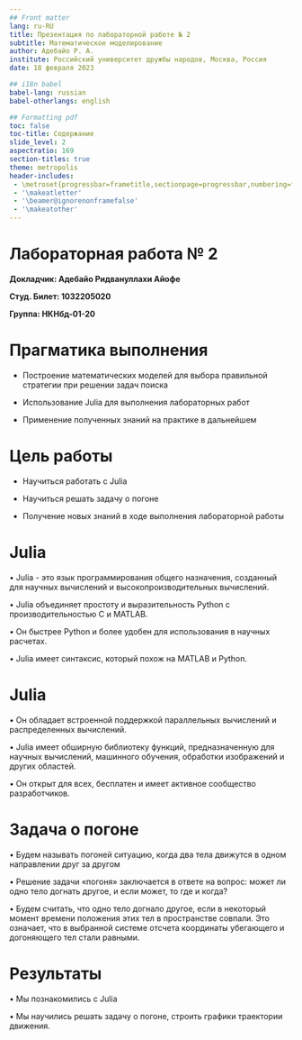 ```yaml
---
## Front matter
lang: ru-RU
title: Презентация по лабораторной работе № 2
subtitle: Математическое моделирование
author: Адебайо Р. А.
institute: Российский университет дружбы народов, Москва, Россия
date: 18 февраля 2023

## i18n babel
babel-lang: russian
babel-otherlangs: english

## Formatting pdf
toc: false
toc-title: Содержание
slide_level: 2
aspectratio: 169
section-titles: true
theme: metropolis
header-includes:
 - \metroset{progressbar=frametitle,sectionpage=progressbar,numbering=fraction}
 - '\makeatletter'
 - '\beamer@ignorenonframefalse'
 - '\makeatother'
---
```


# Лабораторная работа № 2

**Докладчик: Адебайо Ридвануллахи Айофе**

**Студ. Билет: 1032205020**

**Группа: НКНбд-01-20**


# Прагматика выполнения

- Построение математических моделей для выбора правильной стратегии при решении задач поиска

- Использование Julia для выполнения лабораторных работ

- Применение полученных знаний на практике в дальнейшем

# Цель работы

- Научиться работать с Julia

- Научиться решать задачу о погоне

- Получение новых знаний в ходе выполнения лабораторной работы

# Julia

• Julia - это язык программирования общего назначения, созданный для научных вычислений и высокопроизводительных вычислений.

• Julia объединяет простоту и выразительность Python с производительностью C и MATLAB.

• Он быстрее Python и более удобен для использования в научных расчетах.

• Julia имеет синтаксис, который похож на MATLAB и Python.

# Julia

• Он обладает встроенной поддержкой параллельных вычислений и распределенных вычислений.

• Julia имеет обширную библиотеку функций, предназначенную для научных вычислений, машинного обучения, обработки изображений и других областей.

• Он открыт для всех, бесплатен и имеет активное сообщество разработчиков.

# Задача о погоне

• Будем называть погоней ситуацию, когда два тела движутся в одном направлении друг за другом

• Решение задачи «погоня» заключается в ответе на вопрос: может ли одно тело догнать другое, и если может, то где и когда?

• Будем считать, что одно тело догнало другое, если в некоторый момент времени положения этих тел в пространстве совпали. Это означает, что в выбранной системе отсчета координаты убегающего и догоняющего тел стали равными.

# Результаты

• Мы познакомились с Julia

• Мы научились решать задачу о погоне, строить графики траектории движения.

